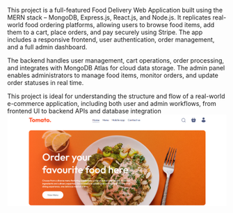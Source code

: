 This project is a full-featured Food Delivery Web Application built using the MERN stack – MongoDB, Express.js, React.js, and Node.js. It replicates real-world food ordering platforms, allowing users to browse food items, add them to a cart, place orders, and pay securely using Stripe. The app includes a responsive frontend, user authentication, order management, and a full admin dashboard.

The backend handles user management, cart operations, order processing, and integrates with MongoDB Atlas for cloud data storage. The admin panel enables administrators to manage food items, monitor orders, and update order statuses in real time.

This project is ideal for understanding the structure and flow of a real-world e-commerce application, including both user and admin workflows, from frontend UI to backend APIs and database integration
![Food Delivery App](https://github.com/Utkarsh204/food-delivery/blob/fd58a923926f77e08be402935af21a6384d5f1d7/Screenshot%20(86).png?raw=true)
